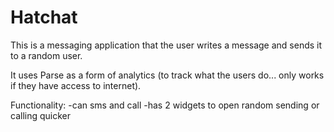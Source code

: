 # Hatchat

This is a messaging application that the user writes a message and sends it to a random user.

It uses Parse as a form of analytics (to track what the users do... only works if they have access to internet). 

Functionality:
-can sms and call
-has 2 widgets to open random sending or calling quicker 
